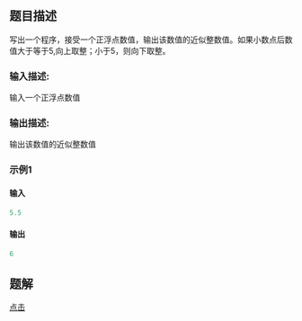 ## 题目描述   
 
写出一个程序，接受一个正浮点数值，输出该数值的近似整数值。如果小数点后数值大于等于5,向上取整；小于5，则向下取整。


### 输入描述:

输入一个正浮点数值

### 输出描述:

输出该数值的近似整数值

### 示例1

#### 输入 

```java
5.5
```
#### 输出
```java
6
```

## 题解  

[点击](/src/main/java/华为编程pg/取近似值.java)
